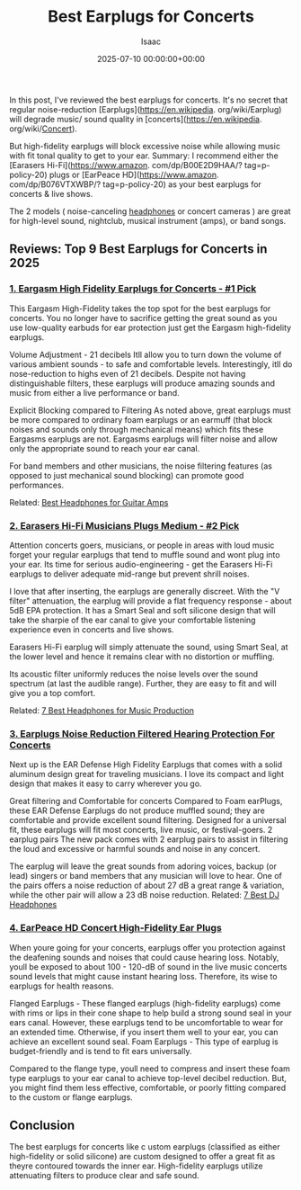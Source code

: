﻿---
title: Best Earplugs for Concerts
description: In this post, I've reviewed the best earplugs for concerts. It's no secret that regular noise-reduction Earplugs will degrade music sound quality in concerts...
slug: /best-earplugs-for-concerts/
date: 2025-07-10 00:00:00+00:00
lastmod: 2025-07-10 00:00:00+03:00
author: Isaac
categories:
- Headphones
tags:
- headphones
- earplug
- concert
layout: post
---

In this post, I've reviewed the best earplugs for concerts. It's no secret that regular noise-reduction [Earplugs](https://en.wikipedia. org/wiki/Earplug) will degrade music/ sound quality in [concerts](https://en.wikipedia. org/wiki/[Concert](https://pestpolicy.com/best-camera-for-concerts/)).

But high-fidelity earplugs will block excessive noise while allowing music with fit tonal quality to get to your ear. Summary: I recommend either the [Earasers Hi-Fi](https://www.amazon. com/dp/B00E2D9HAA/? tag=p-policy-20) plugs or [EarPeace HD](https://www.amazon. com/dp/B076VTXWBP/? tag=p-policy-20) as your best earplugs for concerts & live shows.

The 2 models ( noise-canceling [headphones](https://pestpolicy.com/best-noise-cancelling-headphones-under-200/) or concert cameras ) are great for high-level sound, nightclub, musical instrument (amps), or band songs.

##  Reviews: Top 9 Best Earplugs for Concerts in 2025

###  [1. Eargasm High Fidelity Earplugs for Concerts - #1 Pick](https://www.amazon.com/dp/B019M576XW/?tag=p-policy-20)

This Eargasm High-Fidelity takes the top spot for the best earplugs for concerts. You no longer have to sacrifice getting the great sound as you use low-quality earbuds for ear protection just get the Eargasm high-fidelity earplugs.

Volume Adjustment - 21 decibels Itll allow you to turn down the volume of various ambient sounds - to safe and comfortable levels. Interestingly, itll do nose-reduction to highs even of 21 decibels. Despite not having distinguishable filters, these earplugs will produce amazing sounds and music from either a live performance or band.

Explicit Blocking compared to Filtering As noted above, great earplugs must be more compared to ordinary foam earplugs or an earmuff (that block noises and sounds only through mechanical means) which fits these Eargasms earplugs are not. Eargasms earplugs will filter noise and allow only the appropriate sound to reach your ear canal.

For band members and other musicians, the noise filtering features (as opposed to just mechanical sound blocking) can promote good performances.

Related: [Best Headphones for Guitar Amps](https://pestpolicy.com/best-headphones-for-guitar-amps/)

###  [2. Earasers Hi-Fi Musicians Plugs Medium - #2 Pick](https://www.amazon.com/dp/B00E2D9HAA/?tag=p-policy-20)

Attention concerts goers, musicians, or people in areas with loud music forget your regular earplugs that tend to muffle sound and wont plug into your ear. Its time for serious audio-engineering - get the Earasers Hi-Fi earplugs to deliver adequate mid-range but prevent shrill noises.

I love that after inserting, the earplugs are generally discreet. With the "V filter" attenuation, the earplug will provide a flat frequency response - about 5dB EPA protection. It has a Smart Seal and soft silicone design that will take the sharpie of the ear canal to give your comfortable listening experience even in concerts and live shows.

Earasers Hi-Fi earplug will simply attenuate the sound, using Smart Seal, at the lower level and hence it remains clear with no distortion or muffling.

Its acoustic filter uniformly reduces the noise levels over the sound spectrum (at last the audible range). Further, they are easy to fit and will give you a top comfort.

Related: [7 Best Headphones for Music Production](https://pestpolicy.com/best-headphones-for-music-production/)

###  [3. Earplugs Noise Reduction Filtered Hearing Protection For Concerts](https://www.amazon.com/dp/B013H8FUVA/?tag=p-policy-20)

Next up is the EAR Defense High Fidelity Earplugs that comes with a solid aluminum design great for traveling musicians. I love its compact and light design that makes it easy to carry wherever you go.

Great filtering and Comfortable for concerts Compared to Foam earPlugs, these EAR Defense Earplugs do not produce muffled sound; they are comfortable and provide excellent sound filtering. Designed for a universal fit, these earplugs will fit most concerts, live music, or festival-goers. 2 earplug pairs The new pack comes with 2 earplug pairs to assist in filtering the loud and excessive or harmful sounds and noise in any concert.

The earplug will leave the great sounds from adoring voices, backup (or lead) singers or band members that any musician will love to hear. One of the pairs offers a noise reduction of about 27 dB a great range & variation, while the other pair will allow a 23 dB noise reduction. Related: [7 Best DJ Headphones](https://pestpolicy.com/best-dj-headphones/)

###  [4. EarPeace HD Concert High-Fidelity Ear Plugs](https://www.amazon.com/dp/B076VVP6CX/?tag=p-policy-20)

When youre going for your concerts, earplugs offer you protection against the deafening sounds and noises that could cause hearing loss. Notably, youll be exposed to about 100 - 120-dB of sound in the live music concerts sound levels that might cause instant hearing loss. Therefore, its wise to earplugs for health reasons.

Flanged Earplugs - These flanged earplugs (high-fidelity earplugs) come with rims or lips in their cone shape to help build a strong sound seal in your ears canal. However, these earplugs tend to be uncomfortable to wear for an extended time. Otherwise, if you insert them well to your ear, you can achieve an excellent sound seal. Foam Earplugs - This type of earplug is budget-friendly and is tend to fit ears universally.

Compared to the flange type, youll need to compress and insert these foam type earplugs to your ear canal to achieve top-level decibel reduction. But, you might find them less effective, comfortable, or poorly fitting compared to the custom or flange earplugs.

##  Conclusion

The best earplugs for concerts like c ustom earplugs (classified as either high-fidelity or solid silicone) are custom designed to offer a great fit as theyre contoured towards the inner ear. High-fidelity earplugs utilize attenuating filters to produce clear and safe sound.

